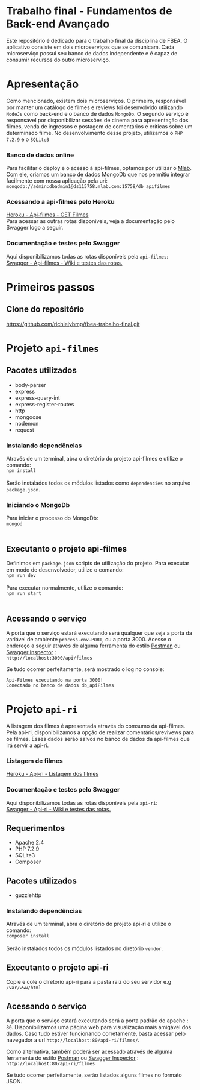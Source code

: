 # Trabalho final - Fundamentos de Back-end Avançado

Este repositório é dedicado para o trabalho final da disciplina de FBEA.
O aplicativo consiste em dois microserviços que se comunicam. Cada microserviço possui seu banco de dados independente e é capaz de consumir recursos do outro microserviço.

# Apresentação
Como mencionado, existem dois microserviços. 
O primeiro, responsável por manter um catálogo de filmes e reviews foi desenvolvido utilizando `NodeJs` como back-end e o banco de dados `MongoDb`.
O segundo serviço é responsável por disponibilizar sessões de cinema para apresentação dos filmes, venda de ingressos e postagem de comentários e críticas sobre um determinado filme. No desenvolvimento desse projeto, utilizamos o `PHP 7.2.9` e o `SQLite3`

### Banco de dados online

Para facilitar o deploy e o acesso à api-filmes, optamos por utilizar o [Mlab](https://mlab.com/home). Com ele, criamos um banco de dados MongoDb que nos permitiu integrar facilmente com nossa aplicação pela uri:
<br />  `mongodb://admin:dbadmin1@ds115758.mlab.com:15758/db_apifilmes` <br /> 

### Acessando a api-filmes pelo Heroku

[Heroku - Api-filmes - GET Filmes](https://apifilmes.herokuapp.com/api/filmes/)
<br />
Para acessar as outras rotas disponíveis, veja a documentação pelo Swagger logo a seguir.

### Documentação e testes pelo Swagger

Aqui disponibilizamos todas as rotas disponíveis pela `api-filmes`:
<br />[Swagger - Api-filmes - Wiki e testes das rotas.](https://app.swaggerhub.com/apis-docs/michaelsampietro/Filmes/1.0.0#/)

# Primeiros passos 

## Clone do repositório
https://github.com/richielybmp/fbea-trabalho-final.git

# Projeto `api-filmes`

## Pacotes utilizados
- body-parser
- express
- express-query-int
- express-register-routes
- http
- mongoose
- nodemon
- request

### Instalando dependências
Através de um terminal, abra o diretório do projeto api-filmes e utilize o comando:
<br /> `npm install` <br /><br />
Serão instalados todos os módulos listados como `dependencies` no arquivo `package.json`.

### Iniciando o MongoDb
 Para iniciar o processo do MongoDb:
<br /> `mongod` <br /><br />

## Executanto o projeto api-filmes
Definimos em `package.json` scripts de utilização do projeto. Para executar em modo de desenvolvedor, utilize o comando:
<br /> `npm run dev` <br /><br />
Para executar normalmente, utilize o comando:
<br /> `npm run start` <br /><br />

## Acessando o serviço
A porta que o serviço estará executando será qualquer que seja a porta da variável de ambiente `process.env.PORT`, ou a porta 3000.
Acesse o endereço a seguir através de alguma ferramenta do estilo [Postman](https://www.getpostman.com/) ou [Swagger Inspector](https://inspector.swagger.io/builder) :
<br /> `http://localhost:3000/api/filmes` <br />

Se tudo ocorrer perfeitamente, será mostrado o log no console:
```
Api-Filmes executando na porta 3000!
Conectado no banco de dados db_apiFilmes
```

# Projeto `api-ri`

A listagem dos filmes é apresentada através do comsumo da api-filmes. Pela api-ri, disponibilizamos a opção de realizar comentários/revivews para os filmes. Esses dados serão salvos no banco de dados da api-filmes que irá servir a api-ri. 

### Listagem de filmes 
[Heroku - Api-ri - Listagem dos filmes](http://apireviewingressos.herokuapp.com/filmes/)

### Documentação e testes pelo Swagger

Aqui disponibilizamos todas as rotas disponíveis pela `api-ri`:
<br />[Swagger - Api-ri - Wiki e testes das rotas.]()

## Requerimentos
- Apache 2.4
- PHP 7.2.9
- SQLite3
- Composer

## Pacotes utilizados
- guzzlehttp

### Instalando dependências
Através de um terminal, abra o diretório do projeto api-ri e utilize o comando:
<br /> `composer install` <br /><br />
Serão instalados todos os módulos listados no diretório `vendor`.

## Executanto o projeto api-ri
Copie e cole o diretório api-ri para a pasta raiz do seu servidor  e.g `/var/www/html` 

## Acessando o serviço
A porta que o serviço estará executando será a porta padrão do apache : `80`.
Disponibilizamos uma página web para visualização mais amigável dos dados. Caso tudo estiver funcionando corretamente, basta acessar pelo navegador a url `http://localhost:80/api-ri/filmes/`. <br />

Como alternativa, também poderá ser acessado através de alguma ferramenta do estilo [Postman](https://www.getpostman.com/) ou [Swagger Inspector](https://inspector.swagger.io/builder) :
<br /> `http://localhost:80/api-ri/filmes` <br />

Se tudo ocorrer perfeitamente, serão listados alguns filmes no formato JSON.
